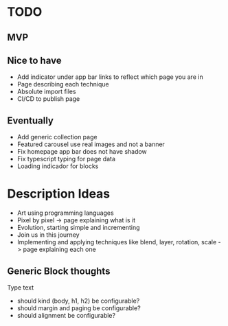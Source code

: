 # TODO

## MVP

## Nice to have
* Add indicator under app bar links to reflect which page you are in
* Page describing each technique
* Absolute import files
* CI/CD to publish page

## Eventually
* Add generic collection page
* Featured carousel use real images and not a banner
* Fix homepage app bar does not have shadow
* Fix typescript typing for page data 
* Loading indicador for blocks

# Description Ideas
* Art using programming languages
* Pixel by pixel -> page explaining what is it
* Evolution, starting simple and incrementing
* Join us in this journey
* Implementing and applying techniques like blend, layer, rotation, scale -> page explaining each one

## Generic Block thoughts
Type text
- should kind (body, h1, h2) be configurable?
- should margin and paging be configurable?
- should alignment be configurable?